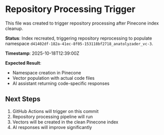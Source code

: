 # Repository Processing Trigger

This file was created to trigger repository processing after Pinecone index cleanup.

**Status**: Index recreated, triggering repository reprocessing to populate namespace `d41402df-182a-41ec-8f05-153118bf2718_anatolyzader_vc-3`.

**Timestamp**: 2025-10-18T12:39:00Z

**Expected Result**: 
- Namespace creation in Pinecone
- Vector population with actual code files
- AI assistant returning code-specific responses

## Next Steps
1. GitHub Actions will trigger on this commit
2. Repository processing pipeline will run
3. Vectors will be created in the clean Pinecone index
4. AI responses will improve significantly